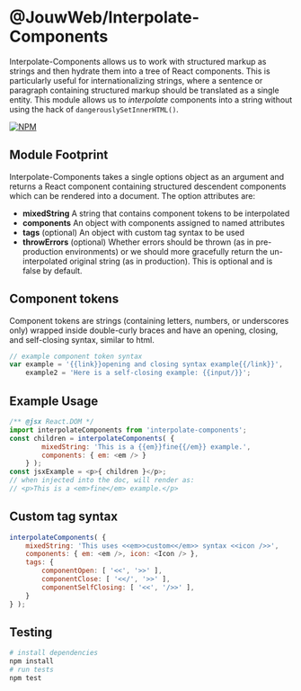@JouwWeb/Interpolate-Components
======================

Interpolate-Components allows us to work with structured markup as strings and then hydrate them into a tree of React components. This is particularly useful for internationalizing strings, where a sentence or paragraph containing structured markup should be translated as a single entity. This module allows us to _interpolate_ components into a string without using the hack of `dangerouslySetInnerHTML()`.

[![NPM](https://nodei.co/npm/@jouwweb/interpolate-components.png)](https://nodei.co/npm/@jouwweb/interpolate-components/)

## Module Footprint

Interpolate-Components takes a single options object as an argument and returns a React component containing structured descendent components which can be rendered into a document. The option attributes are:

- **mixedString** A string that contains component tokens to be interpolated
- **components** An object with components assigned to named attributes
- **tags** (optional) An object with custom tag syntax to be used
- **throwErrors** (optional) Whether errors should be thrown (as in pre-production environments) or we should more gracefully return the un-interpolated original string (as in production). This is optional and is false by default.

## Component tokens

Component tokens are strings (containing letters, numbers, or underscores only) wrapped inside double-curly braces and have an opening, closing, and self-closing syntax, similar to html.

```js
// example component token syntax
var example = '{{link}}opening and closing syntax example{{/link}}',
    example2 = 'Here is a self-closing example: {{input/}}';
```

## Example Usage

```js
/** @jsx React.DOM */
import interpolateComponents from 'interpolate-components';
const children = interpolateComponents( {
        mixedString: 'This is a {{em}}fine{{/em}} example.',
        components: { em: <em /> }
    } );
const jsxExample = <p>{ children }</p>;
// when injected into the doc, will render as:
// <p>This is a <em>fine</em> example.</p>
```

## Custom tag syntax

```js
interpolateComponents( {
    mixedString: 'This uses <<em>>custom<</em>> syntax <<icon />>',
    components: { em: <em />, icon: <Icon /> },
    tags: {
        componentOpen: [ '<<', '>>' ],
        componentClose: [ '<</', '>>' ],
        componentSelfClosing: [ '<<', '/>>' ],
    }
} );
```

## Testing
```sh
# install dependencies
npm install
# run tests
npm test
```
